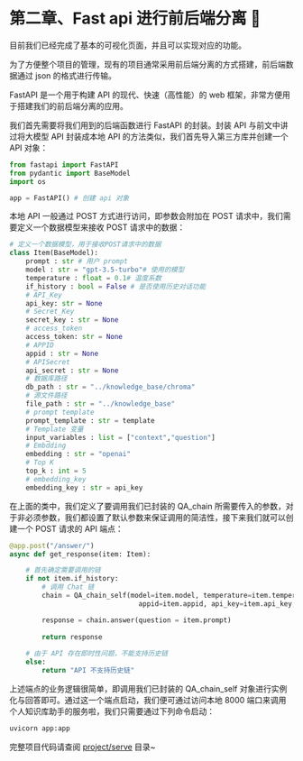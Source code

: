 # 第二章、Fast api 进行前后端分离 💬

目前我们已经完成了基本的可视化页面，并且可以实现对应的功能。

为了方便整个项目的管理，现有的项目通常采用前后端分离的方式搭建，前后端数据通过 json 的格式进行传输。


FastAPI 是一个用于构建 API 的现代、快速（高性能）的 web 框架，非常方便用于搭建我们的前后端分离的应用。

我们首先需要将我们用到的后端函数进行 FastAPI 的封装。封装 API 与前文中讲过将大模型 API 封装成本地 API 的方法类似，我们首先导入第三方库并创建一个 API 对象：


```python
from fastapi import FastAPI
from pydantic import BaseModel
import os

app = FastAPI() # 创建 api 对象
```

本地 API 一般通过 POST 方式进行访问，即参数会附加在 POST 请求中，我们需要定义一个数据模型来接收 POST 请求中的数据：


```python
# 定义一个数据模型，用于接收POST请求中的数据
class Item(BaseModel):
    prompt : str # 用户 prompt
    model : str = "gpt-3.5-turbo"# 使用的模型
    temperature : float = 0.1# 温度系数
    if_history : bool = False # 是否使用历史对话功能
    # API_Key
    api_key: str = None
    # Secret_Key
    secret_key : str = None
    # access_token
    access_token: str = None
    # APPID
    appid : str = None
    # APISecret
    api_secret : str = None
    # 数据库路径
    db_path : str = "../knowledge_base/chroma"
    # 源文件路径
    file_path : str = "../knowledge_base"
    # prompt template
    prompt_template : str = template
    # Template 变量
    input_variables : list = ["context","question"]
    # Embdding
    embedding : str = "openai"
    # Top K
    top_k : int = 5
    # embedding_key
    embedding_key : str = api_key
```

在上面的类中，我们定义了要调用我们已封装的 QA_chain 所需要传入的参数，对于非必须参数，我们都设置了默认参数来保证调用的简洁性，接下来我们就可以创建一个 POST 请求的 API 端点：


```python
@app.post("/answer/")
async def get_response(item: Item):

    # 首先确定需要调用的链
    if not item.if_history:
        # 调用 Chat 链
        chain = QA_chain_self(model=item.model, temperature=item.temperature, top_k=item.top_k, file_path=item.file_path, persist_path=item.db_path, 
                                appid=item.appid, api_key=item.api_key, embedding=item.embedding, template=template, api_secret=item.api_secret, embedding_key=item.embedding_key)

        response = chain.answer(question = item.prompt)
    
        return response
    
    # 由于 API 存在即时性问题，不能支持历史链
    else:
        return "API 不支持历史链"
```

上述端点的业务逻辑很简单，即调用我们已封装的 QA_chain_self 对象进行实例化与回答即可。通过这一个端点启动，我们便可通过访问本地 8000 端口来调用个人知识库助手的服务啦，我们只需要通过下列命令启动： 


```python
uvicorn app:app 
```

完整项目代码请查阅 [project/serve](/project/serve/) 目录~